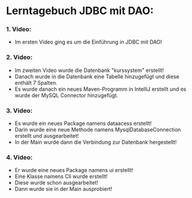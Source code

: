 # Lerntagebuch JDBC mit DAO:

### 1. Video:
- Im ersten Video ging es um die Einführung in JDBC mit DAO!

### 2. Video:
- Im zweiten Video wurde die Datenbank "kurssystem" erstellt!
- Danach wurde in die Datenbank eine Tabelle hinzugefügt und diese enthält 7 Spalten.
- Es wurde danach ein neues Maven-Programm in IntelliJ erstellt und es wurde der MySQL Connector hinzugefügt.

### 3. Video:
- Es wurde ein neues Package namens dataacess erstellt!
- Darin wurde eine neue Methode namens MysqlDatabaseConnection erstellt und ausgearbeitet!
- In der Main wurde dann die Verbindung zur Datenbank hergestellt!

### 4. Video:
- Er wurde eine neues Package namens ui erstellt!
- Eine Klasse namens Cli wurde erstellt!
- Diese wurde schon ausgearbeitet!
- Dann wurde sie in der Main ausprobiert!